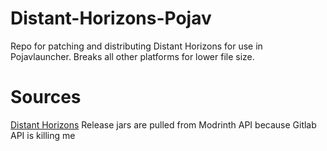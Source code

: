 # Distant-Horizons-Pojav
Repo for patching and distributing Distant Horizons for use in Pojavlauncher. Breaks all other platforms for lower file size.

# Sources
[Distant Horizons](https://gitlab.com/distant-horizons-team/distant-horizons)
Release jars are pulled from Modrinth API because Gitlab API is killing me
